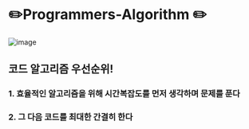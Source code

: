 # ✏️Programmers-Algorithm ✏️ 

![image](https://user-images.githubusercontent.com/116260619/213592501-5bd0e061-4cc5-4da6-9223-9ceb0742a05d.png)

## 코드 알고리즘 우선순위!
### 1. 효율적인 알고리즘을 위해 시간복잡도를 먼저 생각하며 문제를 푼다
### 2. 그 다음 코드를 최대한 간결히 한다

